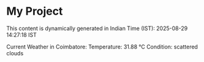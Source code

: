 # My Project

This content is dynamically generated in Indian Time (IST): 2025-08-29 14:27:18 IST


Current Weather in Coimbatore:
Temperature: 31.88 °C
Condition: scattered clouds
